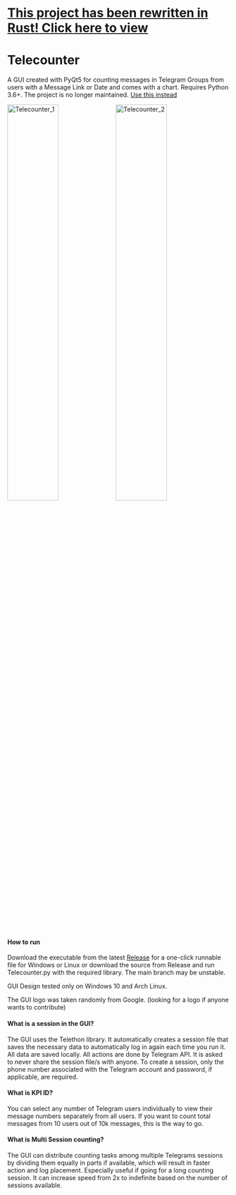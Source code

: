# [This project has been rewritten in Rust! Click here to view](https://github.com/TheRustyPickle/Talon)

# Telecounter
A GUI created with PyQt5 for counting messages in Telegram Groups from users with a Message Link or Date and comes with a chart. Requires Python 3.6+. The project is no longer maintained. [Use this instead](https://github.com/TheRustyPickle/Talon)


<img src="https://dl.dropboxusercontent.com/s/n8ivmw6xoy54edr/Telecounter_1.png" alt="Telecounter_1" width="48%" > <img src="https://dl.dropboxusercontent.com/s/9m3r3nrk8ylhi7a/Telecounter_2.png" alt="Telecounter_2" width="48%" >

<h4> How to run</h4>

Download the executable from the latest [Release](https://github.com/Sakib0194/Telecounter/releases) for a one-click runnable file for Windows or Linux or download the source from Release and run Telecounter.py with the required library. The main branch may be unstable.

GUI Design tested only on Windows 10 and Arch Linux.

The GUI logo was taken randomly from Google. (looking for a logo if anyone wants to contribute)

<h4>What is a session in the GUI?</h4>

The GUI uses the Telethon library. It automatically creates a session file that saves the necessary data to automatically log in again each time you run it. All data are saved locally. All actions are done by Telegram API. It is asked to never share the session file/s with anyone. To create a session, only the phone number associated with the Telegram account and password, if applicable, are required.

<h4>What is KPI ID?</h4>

You can select any number of Telegram users individually to view their message numbers separately from all users. If you want to count total messages from 10 users out of 10k messages, this is the way to go.

<h4>What is Multi Session counting?</h4>

The GUI can distribute counting tasks among multiple Telegrams sessions by dividing them equally in parts if available, which will result in faster action and log placement. Especially useful if going for a long counting session. It can increase speed from 2x to indefinite based on the number of sessions available.
